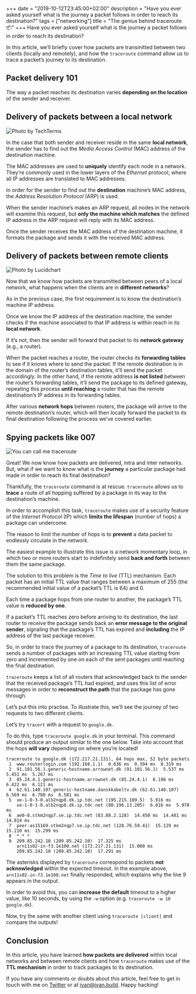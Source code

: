 +++
date = "2019-10-12T23:45:00+02:00"
description = "Have you ever asked yourself what is the journey a packet follows in order to reach its destination?"
tags = ["networking"]
title = "The genius behind traceroute 📦"
+++
Have you ever asked yourself what is the journey a packet follows in order to reach its destination?

In this article, we’ll briefly cover how packets are transmitted between two clients (locally and remotely), and how the `traceroute` command allow us to trace a packet’s journey to its destination.

## Packet delivery 101

The way a packet reaches its destination varies **depending on the location** of the sender and receiver.

## Delivery of packets between a local network

![Photo by TechTerms](/uploads/lan.jpg "Photo by TechTerms")

In the case that both sender and receiver reside in the same **local network**, the sender has to find out the *Media Access Control* (MAC) address of the destination machine.

The MAC addresses are used to **uniquely** identify each node in a network. They’re commonly used in the lower layers of the *Ethernet* protocol, where all IP addresses are translated to MAC addresses.

In order for the sender to find out the **destination** machine’s MAC address, the *Address Resolution Protocol* (ARP) is used.

When the sender machine’s makes an ARP request, all nodes in the network will examine this request, but **only the machine which matches** the defined IP address in the ARP request will reply with its MAC address.

Once the sender receives the MAC address of the destination machine, it formats the package and sends it with the received MAC address.

## Delivery of packets between remote clients

![Photo by Lucidchart](/uploads/internetnetworkdiagram.png "Photo by Lucidchart")

Now that we know how packets are transmitted between peers of a local network, what happens when the clients are in **different networks**?

As in the previous case, the first requirement is to know the destination’s machine IP address.

Once we know the IP address of the destination machine, the sender checks if the machine associated to that IP address is within reach in its **local network**.

If it’s not, then the sender will forward that packet to its **network gateway** (e.g., a router).

When the packet reaches a router, the router checks its **forwarding tables** to see if it knows where to send the packet. If the remote destination is in the domain of the router’s destination tables, it’ll send the packet accordingly. In the other hand, if the remote address **is not listed** between the router’s forwarding tables, it’ll send the package to its defined gateway, repeating this process **until reaching** a router that has the remote destination’s IP address in its forwarding tables.

After various **network hops** between routers, the package will arrive to the remote destination’s router, which will then locally forward the packet to its final destination following the process we’ve covered earlier.

## Spying packets like 007

![You can call me traceroute](/uploads/james-bond-spectre.jpg "You can call me traceroute")

Great! We now know how packets are delivered, intra and inter networks. But, what if we want to know what is the **journey** a particular package had made in order to reach its final destination?

Thankfully, the `traceroute` command is at rescue. `traceroute` allows us to **trace** a route of all hopping suffered by a package in its way to the destination’s machine.

In order to accomplish this task, `traceroute` makes use of a security feature of the *Internet Protocol* (IP) which **limits the lifespan** (number of hops) a package can undercome.

The reason to limit the number of hops is to **prevent** a data packet to endlessly circulate in the network.

The easiest example to illustrate this issue is a network momentary loop, in which two or more routers start to indefinitely send **back and forth** between them the same package.

The solution to this problem is the *Time to live* (TTL) mechanism. Each packet has an initial TTL value that ranges between a maximum of 255 (the recommended initial value of a packet’s TTL is 64) and 0.

Each time a package hops from one router to another, the package’s TTL value is **reduced by one**.

If a packet’s TTL reaches zero before arriving to its destination, the last router to receive the package sends back an **error message to the original sender**, signaling that the package’s TTL has expired and **including** the IP address of the last package receiver.

So, in order to trace the journey of a package to its destination, `traceroute` sends a number of packages with an increasing TTL value starting from zero and incremented by one on each of the sent packages until reaching the final destination.

`traceroute` keeps a list of all routers that acknowledged back to the sender that the received package’s TTL had expired, and uses this list of error messages in order to **reconstruct the path** that the package has gone through.

Let’s put this into practise. To illustrate this, we’ll see the journey of two requests to two different clients.

Let’s try `tracert` with a request to `google.dk`.

To do this, type `traceroute google.dk` in your terminal. This command should produce an output similar to the one below. Take into account that the hops **will vary** depending on where you’re located!

    traceroute to google.dk (172.217.21.131), 64 hops max, 52 byte packets
     1  www.routerlogin.com (192.168.1.1)  0.636 ms  0.394 ms  0.319 ms
     2  91.101.56.1.generic-hostname.arrownet.dk (91.101.56.1)  5.537 ms  5.451 ms  5.267 ms
     3  85.24.4.1.generic-hostname.arrownet.dk (85.24.4.1)  6.186 ms  6.422 ms  6.121 ms
     4  62.61.140.107.generic-hostname.danskkabeltv.dk (62.61.140.107)  6.569 ms  6.780 ms  6.581 ms
     5  xe-1-0-3-0.alb2nqp8.dk.ip.tdc.net (195.215.109.5)  5.916 ms
        xe-1-0-1-0.alb2nqp8.dk.ip.tdc.net (80.196.13.205)  6.016 ms  5.978 ms
     6  ae0-0.stkm2nqp7.se.ip.tdc.net (83.88.2.128)  14.450 ms  14.481 ms  14.814 ms
     7  peer-as15169.stkm2nqp7.se.ip.tdc.net (128.76.59.41)  15.129 ms  15.210 ms  15.299 ms
     8  * * *
     9  209.85.242.10 (209.85.242.10)  17.325 ms
        arn11s02-in-f3.1e100.net (172.217.21.131)  15.000 ms
        209.85.242.10 (209.85.242.10)  17.291 ms

The asterisks displayed by `traceroute` correspond to packets **not acknowledged** within the expected timeout. In the example above, `arn11s02-in-f3.1e100.net` finally responded, which explains why the line 9 appears in the output.

In order to avoid this, you can **increase the default** timeout to a higher value, like 10 seconds, by using the `-w` option (e.g. `traceroute -w 10 google.dk`).

Now, try the same with another client using `traceroute [client]` and compare the outputs!

## Conclusion

In this article, you have learned **how packets are delivered** within local networks and between remote clients and how `traceroute` makes use of the **TTL mechanism** in order to track packages to its destination.

If you have any comments or doubts about this article, feel free to get in touch with me on [Twitter](https://www.twitter.com/ivanvmoreno) or at [ivan@ivan.build](mailto:ivan@ivan.build). Happy hacking!